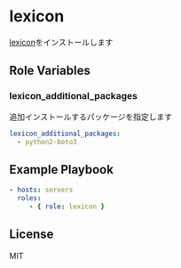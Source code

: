 lexicon
=========

[lexicon](https://github.com/AnalogJ/lexicon)をインストールします


Role Variables
--------------

### lexicon_additional_packages

追加インストールするパッケージを指定します

```yaml
lexicon_additional_packages:
  - python2-boto3
```

Example Playbook
----------------

```yaml
- hosts: servers
  roles:
     - { role: lexicon }
```

License
-------

MIT
